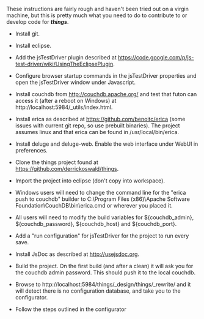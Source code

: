 These instructions are fairly rough and haven't been tried out on a virgin machine, but this is pretty much what you need to do to contribute to or develop code for ***things***.

-   Install git.

-   Install eclipse.

-   Add the jsTestDriver plugin described at https://code.google.com/p/js-test-driver/wiki/UsingTheEclipsePlugin.

-   Configure browser startup commands in the jsTestDriver properties and open the jsTestDriver window under Javascript.

-   Install couchdb from http://couchdb.apache.org/ and test that futon can access it (after a reboot on Windows) at http://localhost:5984/\_utils/index.html.

-   Install erica as described at https://github.com/benoitc/erica (some issues with current git repo, so use prebuilt binaries). The project assumes linux and that erica can be found in /usr/local/bin/erica.

-   Install deluge and deluge-web. Enable the web interface under WebUI in preferences.

-   Clone the things project found at https://github.com/derrickoswald/things.

-   Import the project into eclipse (don't copy into workspace).

-   Windows users will need to change the command line for the "erica push to couchdb" builder to C:\\Program Files (x86)\\Apache Software Foundation\\CouchDB\\bin\\erica.cmd or wherever you placed it.

-   All users will need to modify the build variables for \${couchdb\_admin}, \${couchdb\_password}, \${couchdb\_host} and \${couchdb\_port}.

-   Add a "run configuration" for jsTestDriver for the project to run every save.

-   Install JsDoc as described at http://usejsdoc.org.

-   Build the project. On the first build (and after a clean) it will ask you for the couchdb admin password. This should push it to the local couchdb.

-   Browse to http://localhost:5984/things/\_design/things/\_rewrite/ and it will detect there is no configuration database, and take you to the configurator.

-   Follow the steps outlined in the configurator


